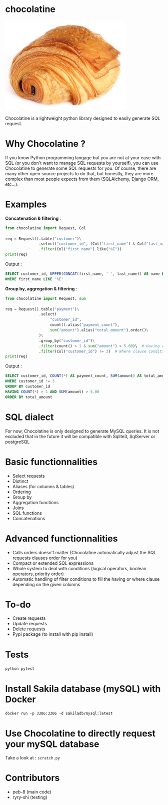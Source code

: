 # chocolatine

![Image](logo.jpg)

Chocolatine is a lightweight python library designed to easily generate SQL request.

# Why Chocolatine ?

If you know Python programming langage but you are not at your ease with SQL (or you don't want to manage SQL requests by yourself), you can use Chocolatine to generate some SQL requests for you.
Of course, there are many other open source projects to do that, but honestly, they are more complex than most people expects from them (SQLAlchemy, Django ORM, etc...).

# Examples

__Concatenation & filtering__ :
```python
from chocolatine import Request, Col

req = Request().table("customer")\
               .select("customer_id", (Col("first_name") & Col("last_name")).upper().alias("name"))\
               .filter(Col("first_name").like("%E"))
print(req)
```
Output :
```SQL
SELECT customer_id, UPPER(CONCAT(first_name, ' ', last_name)) AS name FROM customer
WHERE first_name LIKE '%E'
```

__Group by, aggregation & filtering__ :
```python
from chocolatine import Request, sum

req = Request().table("payment")\
               .select(
                    "customer_id",
                    count().alias("payment_count"),
                    sum("amount").alias("total_amount").order()\
               )\
               .group_by("customer_id")\
               .filter(count() > 1 & sum("amount") > 5.00)\  # Having clause condition
               .filter(Col("customer_id") != 3)  # Where clause condition
print(req)
```
Output :
```SQL
SELECT customer_id, COUNT(*) AS payment_count, SUM(amount) AS total_amount FROM payment
WHERE customer_id != 3
GROUP BY customer_id
HAVING COUNT(*) > 1 AND SUM(amount) > 5.00
ORDER BY total_amount
```

# SQL dialect

For now, Chocolatine is only designed to generate MySQL queries.
It is not excluded that in the future it will be compatible with Sqlite3, SqlServer or postgreSQL

# Basic functionnalities

- Select requests
- Distinct
- Aliases (for columns & tables)
- Ordering
- Group by
- Aggregation functions
- Joins
- SQL functions
- Concatenations

# Advanced functionnalities

- Calls orders doesn't matter (Chocolatine automatically adjust the SQL requests clauses order for you)
- Compact or extended SQL expressions
- Whole system to deal with conditions (logical operators, boolean operators, priority order)
- Automatic handling of filter conditions to fill the having or where clause depending on the given columns

# To-do

- Create requests
- Update requests
- Delete requests
- Pypi package (to install with pip install)

# Tests

```python pytest```

# Install Sakila database (mySQL) with Docker

```docker run -p 3306:3306 -d sakiladb/mysql:latest```

# Use Chocolatine to directly request your mySQL database

Take a look at : `scratch.py`

# Contributors

- peb-8 (main code)
- ryry-shi (testing)
